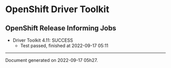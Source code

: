 
OpenShift Driver Toolkit
========================

OpenShift Release Informing Jobs
--------------------------------



* Driver Toolkit 4.11: SUCCESS
  - Test passed, finished at 2022-09-17 05:11






---
Document generated on 2022-09-17 05h27.
